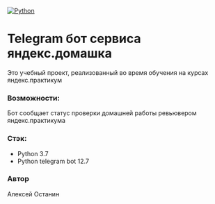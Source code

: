 [![Python](https://img.shields.io/badge/-Python-464646?style=flat-square&logo=Python)](https://www.python.org/)

# Telegram бот сервиса яндекс.домашка

Это учебный проект, реализованный во время обучения на курсах яндекс.практикум

### Возможности:

Бот сообщает статус проверки домашней работы ревьювером яндекс.практикума

### Стэк:

- Python 3.7
- Python telegram bot 12.7

### Автор

Алексей Останин
